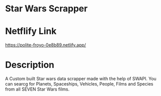 # Star Wars Scrapper

# Netflify Link
https://polite-froyo-0e8b89.netlify.app/


# Description
A Custom built Star wars data scrapper made with the help of SWAPI.
You can searcg for Planets, Spaceships, Vehicles, People, Films and Species from all SEVEN Star Wars films.

